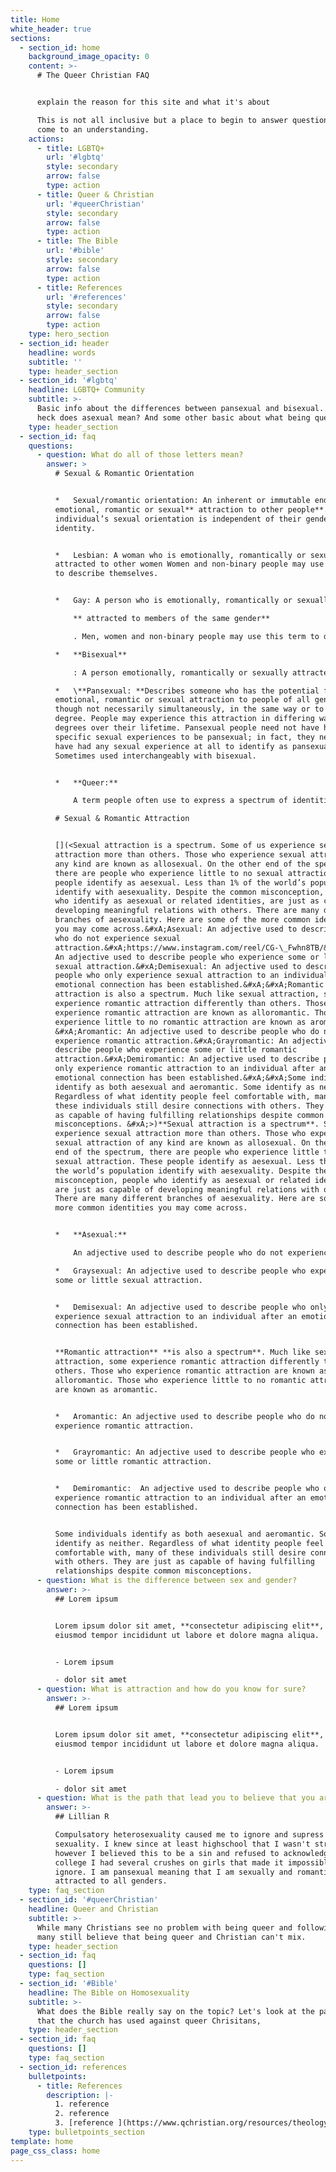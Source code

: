 ```yaml
---
title: Home
white_header: true
sections:
  - section_id: home
    background_image_opacity: 0
    content: >-
      # The Queer Christian FAQ


      explain the reason for this site and what it's about

      This is not all inclusive but a place to begin to answer questions and
      come to an understanding.
    actions:
      - title: LGBTQ+
        url: '#lgbtq'
        style: secondary
        arrow: false
        type: action
      - title: Queer & Christian
        url: '#queerChristian'
        style: secondary
        arrow: false
        type: action
      - title: The Bible
        url: '#bible'
        style: secondary
        arrow: false
        type: action
      - title: References
        url: '#references'
        style: secondary
        arrow: false
        type: action
    type: hero_section
  - section_id: header
    headline: words
    subtitle: ''
    type: header_section
  - section_id: '#lgbtq'
    headline: LGBTQ+ Community
    subtitle: >-
      Basic info about the differences between pansexual and bisexual. What the
      heck does asexual mean? And some other basic about what being queer means.
    type: header_section
  - section_id: faq
    questions:
      - question: What do all of those letters mean?
        answer: >
          # Sexual & Romantic Orientation


          *   Sexual/romantic orientation: An inherent or immutable enduring
          emotional, romantic or sexual** attraction to other people**. Note: an
          individual’s sexual orientation is independent of their gender
          identity.


          *   Lesbian: A woman who is emotionally, romantically or sexually
          attracted to other women Women and non-binary people may use this term
          to describe themselves.


          *   Gay: A person who is emotionally, romantically or sexually

              ** attracted to members of the same gender**

              . Men, women and non-binary people may use this term to describe themselves.

          *   **Bisexual**

              : A person emotionally, romantically or sexually attracted to more than one sex, gender or gender identity though not necessarily simultaneously, in the same way or to the same degree. People may experience this attraction in differing ways and degrees over their lifetime. Bisexual people need not have had specific sexual experiences to be bisexual; in fact, they need not have had any sexual experience at all to identify as bisexual. Sometimes used interchangeably with pansexual.

          *   \**Pansexual: **Describes someone who has the potential for
          emotional, romantic or sexual attraction to people of all genders
          though not necessarily simultaneously, in the same way or to the same
          degree. People may experience this attraction in differing ways and
          degrees over their lifetime. Pansexual people need not have had
          specific sexual experiences to be pansexual; in fact, they need not
          have had any sexual experience at all to identify as pansexual.
          Sometimes used interchangeably with bisexual.


          *   **Queer:**

              A term people often use to express a spectrum of identities and orientations that are counter to the mainstream. Queer is often used as a catch-all to include many people, including those who do not identify as exclusively straight and/or folks who have non-binary or genderexpansive identities. This term was previously used as a slur, but has been reclaimed by many parts of the LGBTQ movement.

          # Sexual & Romantic Attraction


          [](<Sexual attraction is a spectrum. Some of us experience sexual
          attraction more than others. Those who experience sexual attraction of
          any kind are known as allosexual. On the other end of the spectrum,
          there are people who experience little to no sexual attraction. These
          people identify as aesexual. Less than 1% of the world’s population
          identify with aesexuality. Despite the common misconception, people
          who identify as aesexual or related identities, are just as capable of
          developing meaningful relations with others. There are many different
          branches of aesexuality. Here are some of the more common identities
          you may come across.&#xA;Asexual: An adjective used to describe people
          who do not experience sexual
          attraction.&#xA;https://www.instagram.com/reel/CG-\_Fwhn8TB/&#xA;&#xA;&#xA;Graysexual:
          An adjective used to describe people who experience some or little
          sexual attraction.&#xA;Demisexual: An adjective used to describe
          people who only experience sexual attraction to an individual after an
          emotional connection has been established.&#xA;&#xA;Romantic
          attraction is also a spectrum. Much like sexual attraction, some
          experience romantic attraction differently than others. Those who
          experience romantic attraction are known as alloromantic. Those who
          experience little to no romantic attraction are known as aromantic.
          &#xA;Aromantic: An adjective used to describe people who do not
          experience romantic attraction.&#xA;Grayromantic: An adjective used to
          describe people who experience some or little romantic
          attraction.&#xA;Demiromantic: An adjective used to describe people who
          only experience romantic attraction to an individual after an
          emotional connection has been established.&#xA;&#xA;Some individuals
          identify as both aesexual and aeromantic. Some identify as neither.
          Regardless of what identity people feel comfortable with, many of
          these individuals still desire connections with others. They are just
          as capable of having fulfilling relationships despite common
          misconceptions. &#xA;>)**Sexual attraction is a spectrum**. Some of us
          experience sexual attraction more than others. Those who experience
          sexual attraction of any kind are known as allosexual. On the other
          end of the spectrum, there are people who experience little to no
          sexual attraction. These people identify as aesexual. Less than 1% of
          the world’s population identify with aesexuality. Despite the common
          misconception, people who identify as aesexual or related identities,
          are just as capable of developing meaningful relations with others.
          There are many different branches of aesexuality. Here are some of the
          more common identities you may come across.


          *   **Asexual:**

              An adjective used to describe people who do not experience sexual attraction.

          *   Graysexual: An adjective used to describe people who experience
          some or little sexual attraction.


          *   Demisexual: An adjective used to describe people who only
          experience sexual attraction to an individual after an emotional
          connection has been established.


          **Romantic attraction** **is also a spectrum**. Much like sexual
          attraction, some experience romantic attraction differently than
          others. Those who experience romantic attraction are known as
          alloromantic. Those who experience little to no romantic attraction
          are known as aromantic.


          *   Aromantic: An adjective used to describe people who do not
          experience romantic attraction.


          *   Grayromantic: An adjective used to describe people who experience
          some or little romantic attraction.


          *   Demiromantic:  An adjective used to describe people who only
          experience romantic attraction to an individual after an emotional
          connection has been established.


          Some individuals identify as both aesexual and aeromantic. Some
          identify as neither. Regardless of what identity people feel
          comfortable with, many of these individuals still desire connections
          with others. They are just as capable of having fulfilling
          relationships despite common misconceptions.
      - question: What is the difference between sex and gender?
        answer: >-
          ## Lorem ipsum


          Lorem ipsum dolor sit amet, **consectetur adipiscing elit**, sed do
          eiusmod tempor incididunt ut labore et dolore magna aliqua.


          - Lorem ipsum

          - dolor sit amet
      - question: What is attraction and how do you know for sure?
        answer: >-
          ## Lorem ipsum


          Lorem ipsum dolor sit amet, **consectetur adipiscing elit**, sed do
          eiusmod tempor incididunt ut labore et dolore magna aliqua.


          - Lorem ipsum

          - dolor sit amet
      - question: What is the path that lead you to believe that you are queer?
        answer: >-
          ## Lillian R

          Compulsatory heterosexuality caused me to ignore and supress my
          sexuality. I knew since at least highschool that I wasn't straight,
          however I believed this to be a sin and refused to acknowledge it. In
          college I had several crushes on girls that made it impossible to
          ignore. I am pansexual meaning that I am sexually and romantically
          attracted to all genders.
    type: faq_section
  - section_id: '#queerChristian'
    headline: Queer and Christian
    subtitle: >-
      While many Christians see no problem with being queer and following God,
      many still believe that being queer and Christian can't mix.
    type: header_section
  - section_id: faq
    questions: []
    type: faq_section
  - section_id: '#Bible'
    headline: The Bible on Homosexuality
    subtitle: >-
      What does the Bible really say on the topic? Let's look at the passages
      that the church has used against queer Chrisitans,
    type: header_section
  - section_id: faq
    questions: []
    type: faq_section
  - section_id: references
    bulletpoints:
      - title: References
        description: |-
          1. reference 
          2. reference 
          3. [reference ](https://www.qchristian.org/resources/theology)
    type: bulletpoints_section
template: home
page_css_class: home
---
```


